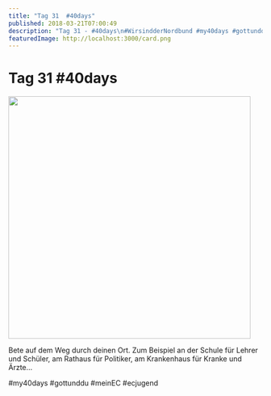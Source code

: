 ```yaml
---
title: "Tag 31  #40days"
published: 2018-03-21T07:00:49
description: "Tag 31 - #40days\n#WirsindderNordbund #my40days #gottunddu #meinEC #ecjugend"
featuredImage: http://localhost:3000/card.png
---
```


# Tag 31  #40days

<p><img data-attachment-id="1508" data-permalink="https://www.ec-nordbund.de/40days_03-21_out-tag-31/" data-orig-file="https://www.ec-nordbund.de/wp-content/uploads/40DAYS_03-21_OUT-tag-31.jpg" data-orig-size="1080,1080" data-comments-opened="1" data-image-meta="{&quot;aperture&quot;:&quot;0&quot;,&quot;credit&quot;:&quot;&quot;,&quot;camera&quot;:&quot;&quot;,&quot;caption&quot;:&quot;&quot;,&quot;created_timestamp&quot;:&quot;0&quot;,&quot;copyright&quot;:&quot;&quot;,&quot;focal_length&quot;:&quot;0&quot;,&quot;iso&quot;:&quot;0&quot;,&quot;shutter_speed&quot;:&quot;0&quot;,&quot;title&quot;:&quot;&quot;,&quot;orientation&quot;:&quot;0&quot;}" data-image-title="40DAYS_03-21_OUT-tag-31" data-image-description="" data-medium-file="https://www.ec-nordbund.de/wp-content/uploads/40DAYS_03-21_OUT-tag-31-480x480.jpg" data-large-file="https://www.ec-nordbund.de/wp-content/uploads/40DAYS_03-21_OUT-tag-31-1024x1024.jpg" class="alignnone size-medium wp-image-1508" src="https://www.ec-nordbund.de/wp-content/uploads/40DAYS_03-21_OUT-tag-31-480x480.jpg" alt="" width="480" height="480" srcset="https://www.ec-nordbund.de/wp-content/uploads/40DAYS_03-21_OUT-tag-31-480x480.jpg 480w, https://www.ec-nordbund.de/wp-content/uploads/40DAYS_03-21_OUT-tag-31-150x150.jpg 150w, https://www.ec-nordbund.de/wp-content/uploads/40DAYS_03-21_OUT-tag-31-768x768.jpg 768w, https://www.ec-nordbund.de/wp-content/uploads/40DAYS_03-21_OUT-tag-31-1024x1024.jpg 1024w, https://www.ec-nordbund.de/wp-content/uploads/40DAYS_03-21_OUT-tag-31.jpg 1080w" sizes="(max-width: 480px) 100vw, 480px" /></p>
<p>Bete auf dem Weg durch deinen Ort. Zum Beispiel an der Schule für Lehrer und Schüler, am Rathaus für Politiker, am Krankenhaus für Kranke und Ärzte&#8230;</p>
<p>#my40days #gottunddu #meinEC #ecjugend</p>
